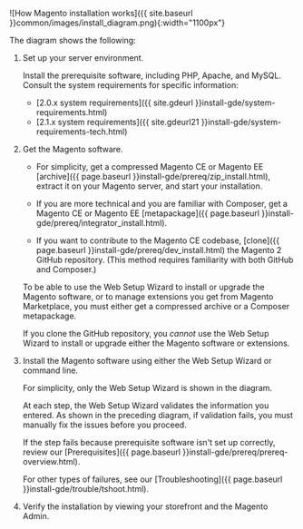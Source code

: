 <div markdown="1">

![How Magento installation works]({{ site.baseurl }}common/images/install_diagram.png){:width="1100px"}

The diagram shows the following:

1.	Set up your server environment.

	Install the prerequisite software, including PHP, Apache, and MySQL. Consult the system requirements for specific information:

	*	[2.0.x system requirements]({{ site.gdeurl }}install-gde/system-requirements.html)
	*	[2.1.x system requirements]({{ site.gdeurl21 }}install-gde/system-requirements-tech.html)

2.	Get the Magento software.

	*	For simplicity, get a compressed Magento CE or Magento EE [archive]({{ page.baseurl }}install-gde/prereq/zip_install.html), extract it on your Magento server, and start your installation.

	*	If you are more technical and you are familiar with Composer, get a Magento CE or Magento EE [metapackage]({{ page.baseurl }}install-gde/prereq/integrator_install.html).

	*	If you want to contribute to the Magento CE codebase, [clone]({{ page.baseurl }}install-gde/prereq/dev_install.html) the Magento 2 GitHub repository. (This method requires familiarity with both GitHub and Composer.)

	<div class="bs-callout bs-callout-info" id="info">
		<p>To be able to use the Web Setup Wizard to install or upgrade the Magento software, or to manage extensions you get from Magento Marketplace, you must either get a compressed archive or a Composer metapackage.</p>
		<p>If you clone the GitHub repository, you <em>cannot</em> use the Web Setup Wizard to install or upgrade either the Magento software or extensions.</p>
	</div> 

3.	Install the Magento software using either the Web Setup Wizard or command line. 

	For simplicity, only the Web Setup Wizard is shown in the diagram.

	At each step, the Web Setup Wizard validates the information you entered. As shown in the preceding diagram, if validation fails, you must manually fix the issues before you proceed. 

	If the step fails because prerequisite software isn't set up correctly, review our [Prerequisites]({{ page.baseurl }}install-gde/prereq/prereq-overview.html).

	For other types of failures, see our [Troubleshooting]({{ page.baseurl }}install-gde/trouble/tshoot.html).
4.	Verify the installation by viewing your storefront and the Magento Admin.
